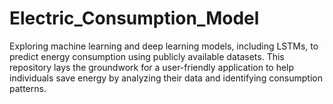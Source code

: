 # Electric_Consumption_Model
Exploring machine learning and deep learning models, including LSTMs, to predict energy consumption using publicly available datasets. This repository lays the groundwork for a user-friendly application to help individuals save energy by analyzing their data and identifying consumption patterns.
